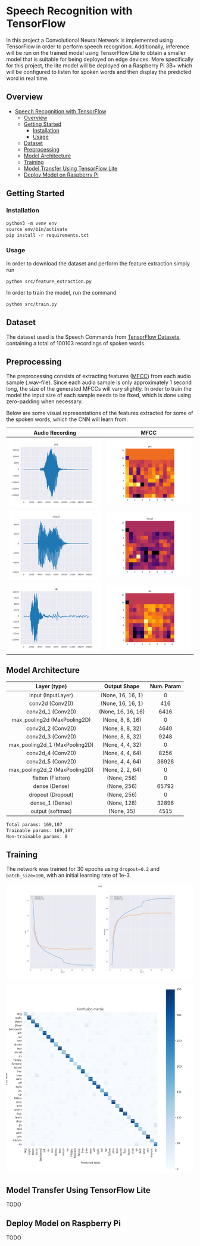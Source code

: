# Speech Recognition with TensorFlow

In this project a Convolutional Neural Network is implemented using TensorFlow in order to perform speech recognition. Additionally, inference will be run on the trained model using TensorFlow Lite to obtain a smaller model that is suitable for being deployed on edge devices. More specifically for this project, the lite model will be deployed on a Raspberry Pi 3B+ which will be configured to listen for spoken words and then display the predicted word in real time.

## Overview
- [Speech Recognition with TensorFlow](#speech-recognition-with-tensorflow)
  - [Overview](#overview)
  - [Getting Started](#getting-started)
    - [Installation](#installation)
    - [Usage](#usage)
  - [Dataset](#dataset)
  - [Preprocessing](#preprocessing)
  - [Model Architecture](#model-architecture)
  - [Training](#training)
  - [Model Transfer Using TensorFlow Lite](#model-transfer-using-tensorflow-lite)
  - [Deploy Model on Raspberry Pi](#deploy-model-on-raspberry-pi)


## Getting Started

### Installation

```
python3 -m venv env
source env/bin/activate
pip install -r requirements.txt
```

### Usage

In order to download the dataset and perform the feature extraction simply run
```
python src/feature_extraction.py
```

In order to train the model, run the command
```
python src/train.py
```

## Dataset

The dataset used is the Speech Commands from [TensorFlow Datasets](https://www.tensorflow.org/datasets/catalog/speech_commands), containing a total of 100103 recordings of spoken words.

## Preprocessing

The preprocessing consists of extracting features ([MFCC](https://en.wikipedia.org/wiki/Mel-frequency_cepstrum)) from each audio sample (.wav-file). Since each audio sample is only approximately 1 second long, the size of the generated MFCCs will vary slightly. In order to train the model the input size of each sample needs to be fixed, which is done using zero-padding when necessary.

Below are some visual representations of the features extracted for some of the spoken words, which the CNN will learn from.

Audio Recording              |         MFCC
:---------------------------:|:-------------------------:
![](docs/images/yes.png)     | ![](docs/images/yes-mfcc.png)
![](docs/images/visual.png)  | ![](docs/images/visual-mfcc.png)
![](docs/images/up.png)      | ![](docs/images/up-mfcc.png)


## Model Architecture


Layer (type)                    |          Output Shape     |    Num. Param   
:------------------------------:|:-------------------------:|:----------------:
input (InputLayer)              |    (None, 16, 16, 1)      |  0     
conv2d (Conv2D)                 |    (None, 16, 16, 1)      |  416         
conv2d_1 (Conv2D)               |    (None, 16, 16, 16)     |  6416           
max_pooling2d (MaxPooling2D)    |    (None, 8, 8, 16)       |  0           
conv2d_2 (Conv2D)               |    (None, 8, 8, 32)       |  4640           
conv2d_3 (Conv2D)               |    (None, 8, 8, 32)       |  9248           
max_pooling2d_1 (MaxPooling2D)  |    (None, 4, 4, 32)       |  0
conv2d_4 (Conv2D)               |    (None, 4, 4, 64)       |  8256           
conv2d_5 (Conv2D)               |    (None, 4, 4, 64)       |  36928   
max_pooling2d_2 (MaxPooling2D)  |    (None, 2, 2, 64)       |  0         
flatten (Flatten)               |    (None, 256)            |  0         
dense (Dense)                   |    (None, 256)            |  65792     
dropout (Dropout)               |    (None, 256)            |  0         
dense_1 (Dense)                 |    (None, 128)            |  32896
output (softmax)                |    (None, 35)             |  4515      
```
Total params: 169,107
Trainable params: 169,107
Non-trainable params: 0
```
## Training

The network was trained for 30 epochs using `dropout=0.2` and `batch_size=100`, with an initial learning rate of 1e-3.

![](results/images/training_process.png)

![](results/images/confusion_matrix.png)

## Model Transfer Using TensorFlow Lite
TODO

## Deploy Model on Raspberry Pi
TODO